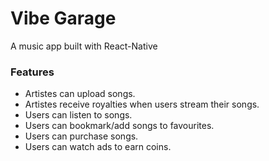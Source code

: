 # Vibe Garage

A music app built with React-Native

### Features
- Artistes can upload songs.
- Artistes receive royalties when users stream their songs.
- Users can listen to songs.
- Users can bookmark/add songs to favourites.
- Users can purchase songs.
- Users can watch ads to earn coins.
